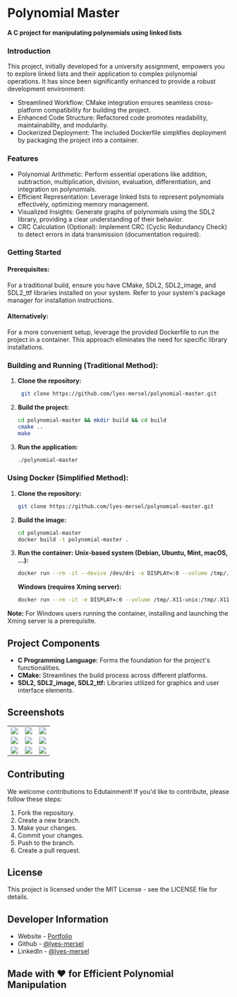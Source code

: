 # Polynomial Master

**A C project for manipulating polynomials using linked lists**

### Introduction
This project, initially developed for a university assignment, empowers you to explore linked lists and their application to complex polynomial operations. It has since been significantly enhanced to provide a robust development environment:
- Streamlined Workflow: CMake integration ensures seamless cross-platform compatibility for building the project.
- Enhanced Code Structure: Refactored code promotes readability, maintainability, and modularity.
- Dockerized Deployment: The included Dockerfile simplifies deployment by packaging the project into a container.


### Features
- Polynomial Arithmetic: Perform essential operations like addition, subtraction, multiplication, division, evaluation, differentiation, and integration on polynomials.
- Efficient Representation: Leverage linked lists to represent polynomials effectively, optimizing memory management.
- Visualized Insights: Generate graphs of polynomials using the SDL2 library, providing a clear understanding of their behavior.
- CRC Calculation (Optional): Implement CRC (Cyclic Redundancy Check) to detect errors in data transmission (documentation required).


### Getting Started
#### Prerequisites:
For a traditional build, ensure you have CMake, SDL2, SDL2_image, and SDL2_ttf libraries installed on your system. Refer to your system's package manager for installation instructions.

#### Alternatively:
For a more convenient setup, leverage the provided Dockerfile to run the project in a container. This approach eliminates the need for specific library installations.

### Building and Running (Traditional Method):
1. **Clone the repository:**
   ```bash
    git clone https://github.com/lyes-mersel/polynomial-master.git
    ```
2. **Build the project:**
    ```bash
    cd polynomial-master && mkdir build && cd build
    cmake ..
    make
    ```
3. **Run the application:**
    ```bash
    ./polynomial-master
    ```

### Using Docker (Simplified Method):
1. **Clone the repository:**
    ```bash
    git clone https://github.com/lyes-mersel/polynomial-master.git
    ```
2. **Build the image:**
    ```bash
    cd polynomial-master
    docker build -t polynomial-master .
    ```
3. **Run the container:**
    **Unix-based system (Debian, Ubuntu, Mint, macOS, ...):**
    ```bash
    docker run --rm -it --device /dev/dri -e DISPLAY=:0 --volume /tmp/.X11-unix:/tmp/.X11-unix polynomial-master
    ```
    **Windows (requires Xming server):**
    ```bash
    docker run --rm -it -e DISPLAY=:0 --volume /tmp/.X11-unix:/tmp/.X11-unix polynomial-master
    ```
**Note:**
For Windows users running the container, installing and launching the Xming server is a prerequisite.


## Project Components
- **C Programming Language:** Forms the foundation for the project's functionalities.
- **CMake:** Streamlines the build process across different platforms.
- **SDL2, SDL2_image, SDL2_ttf:** Libraries utilized for graphics and user interface elements.


## Screenshots
|  |  |  |
| -------| ------- | ------- |
| ![](./screenshots/1.png) | ![](./screenshots/2.png) | ![](./screenshots/3.png) |
| ![](./screenshots/4.png) | ![](./screenshots/5.png) | ![](./screenshots/6.png) |
| ![](./screenshots/7.png) | ![](./screenshots/8.png) | ![](./screenshots/9.png) |


## Contributing
We welcome contributions to Edutainment! If you'd like to contribute, please follow these steps:
1. Fork the repository.
2. Create a new branch.
3. Make your changes.
4. Commit your changes.
5. Push to the branch.
6. Create a pull request.


## License
This project is licensed under the MIT License - see the LICENSE file for details.


## Developer Information
- Website - [Portfolio](https://lyes-mersel.netlify.app)
- Github - [@lyes-mersel](https://github.com/lyes-mersel)
- LinkedIn - [@lyes-mersel](https://www.linkedin.com/in/lyes-mersel/)


## Made with ❤️ for Efficient Polynomial Manipulation
